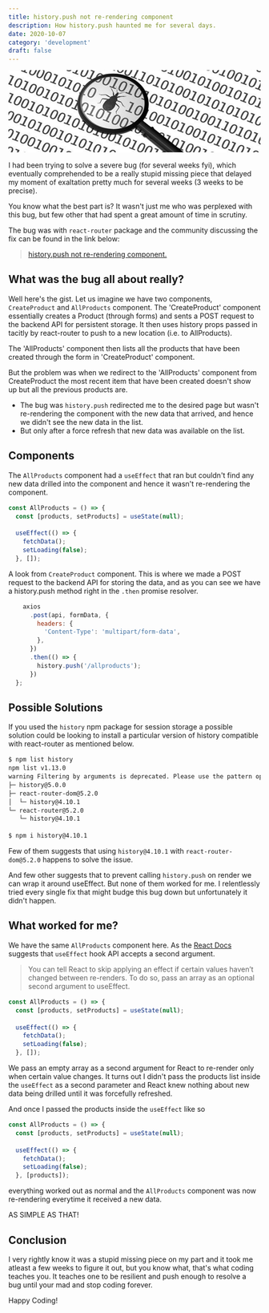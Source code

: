 ```yaml
---
title: history.push not re-rendering component
description: How history.push haunted me for several days.
date: 2020-10-07
category: 'development'
draft: false
---
```


![](./assets/bug.png)

I had been trying to solve a severe bug (for several weeks fyi), which eventually comprehended to be a really stupid missing piece that delayed my moment of exaltation pretty much for several weeks (3 weeks to be precise).

You know what the best part is? It wasn't just me who was perplexed with this bug, but few other that had spent a great amount of time in scrutiny.

The bug was with `react-router` package and the community discussing the fix can be found in the link below:

> [history.push not re-rendering component.](https://github.com/ReactTraining/react-router/issues/7415)

## What was the bug all about really?

Well here's the gist. Let us imagine we have two components, `CreateProduct` and `AllProducts` component. The 'CreateProduct' component essentially creates a Product (through forms) and sents a POST request to the backend API for persistent storage. It then uses history props passed in tacitly by react-router to push to a new location (i.e. to AllProducts).

The 'AllProducts' component then lists all the products that have been created through the form in 'CreateProduct' component.

But the problem was when we redirect to the 'AllProducts' component from CreateProduct the most recent item that have been created doesn't show up but all the previous products are.

- The bug was `history.push` redirected me to the desired page but wasn't re-rendering the component with the new data that arrived, and hence we didn't see the new data in the list.
- But only after a force refresh that new data was available on the list.

## Components

The `AllProducts` component had a `useEffect` that ran but couldn't find any new data drilled into the component and hence it wasn't re-rendering the component.

```javascript
const AllProducts = () => {
  const [products, setProducts] = useState(null);

  useEffect(() => {
    fetchData();
    setLoading(false);
  }, []);
```

A look from `CreateProduct` component. This is where we made a POST request to the backend API for storing the data, and as you can see we have a history.push method right in the `.then` promise resolver.

```javascript
    axios
      .post(api, formData, {
        headers: {
          'Content-Type': 'multipart/form-data',
        },
      })
      .then(() => {
        history.push('/allproducts');
      })
  };

```

## Possible Solutions

If you used the `history` npm package for session storage a possible solution could be looking to install a particular version of history compatible with react-router as mentioned below.

```bash
$ npm list history
npm list v1.13.0
warning Filtering by arguments is deprecated. Please use the pattern option instead.
├─ history@5.0.0
├─ react-router-dom@5.2.0
│  └─ history@4.10.1
└─ react-router@5.2.0
   └─ history@4.10.1

$ npm i history@4.10.1
```

Few of them suggests that using `history@4.10.1` with `react-router-dom@5.2.0` happens to solve the issue.

And few other suggests that to prevent calling `history.push` on render we can wrap it around useEffect. But none of them worked for me. I relentlessly tried every single fix that might budge this bug down but unfortunately it didn't happen.

## What worked for me?

We have the same `AllProducts` component here. As the [React Docs](https://reactjs.org/docs/hooks-effect.html) suggests that `useEffect` hook API accepts a second argument.

> You can tell React to skip applying an effect if certain values haven’t changed between re-renders. To do so, pass an array as an optional second argument to useEffect.

```javascript
const AllProducts = () => {
  const [products, setProducts] = useState(null);

  useEffect(() => {
    fetchData();
    setLoading(false);
  }, []);
```

We pass an empty array as a second argument for React to re-render only when certain value changes. It turns out I didn't pass the products list inside the `useEffect` as a second parameter and React knew nothing about new data being drilled until it was forcefully refreshed.

And once I passed the products inside the `useEffect` like so

```javascript
const AllProducts = () => {
  const [products, setProducts] = useState(null);

  useEffect(() => {
    fetchData();
    setLoading(false);
  }, [products]);
```

everything worked out as normal and the `AllProducts` component was now re-rendering everytime it received a new data.

AS SIMPLE AS THAT!

## Conclusion

I very rightly know it was a stupid missing piece on my part and it took me atleast a few weeks to figure it out, but you know what, that's what coding teaches you. It teaches one to be resilient and push enough to resolve a bug until your mad and stop coding forever.

Happy Coding!

